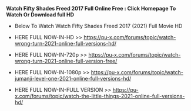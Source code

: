 <b>Watch Fifty Shades Freed 2017 Full Online Free : Click Homepage To Watch Or Download full HD</b>

- Below To Watch Watch Fifty Shades Freed 2017 (2021) Full Movie HD

- HERE FULL NOW-IN-HD >> https://pu-x.com/forums/topic/watch-wrong-turn-2021-online-full-versions-hd/

- HERE FULL NOW-IN-720p >> https://pu-x.com/forums/topic/watch-wrong-turn-2021-online-full-version-free/

- HERE FULL NOW-IN-1080p >> https://pu-x.com/forums/topic/watch-jumanji-level-one-2021-online-full-versions-hd/

- HERE FULL NOW-IN-FULL VERSION >> https://pu-x.com/forums/topic/watch-the-little-things-2021-online-full-versions-hd/
